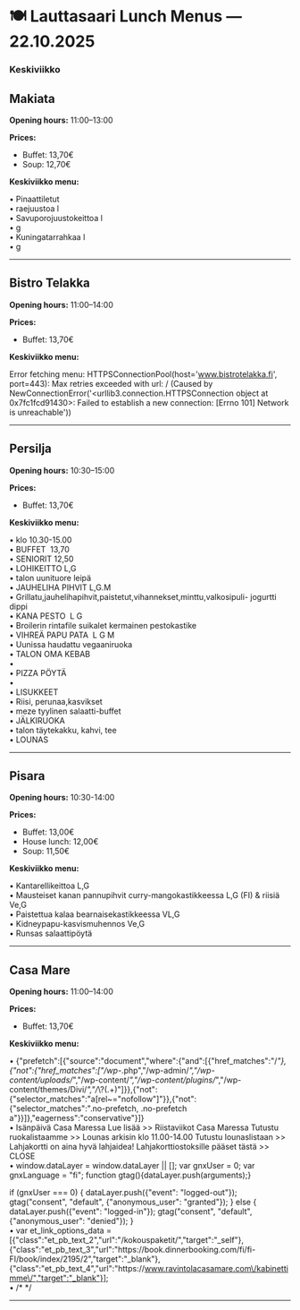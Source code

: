 # 🍽️ Lauttasaari Lunch Menus — 22.10.2025

### Keskiviikko

## Makiata
**Opening hours:** 11:00–13:00

**Prices:**
- Buffet: 13,70€
- Soup: 12,70€

**Keskiviikko menu:**

• Pinaattiletut  
• raejuustoa l  
• Savuporojuustokeittoa l  
• g  
• Kuningatarrahkaa l  
• g  


---

## Bistro Telakka
**Opening hours:** 11:00–14:00

**Prices:**
- Buffet: 13,70€

**Keskiviikko menu:**

Error fetching menu: HTTPSConnectionPool(host='www.bistrotelakka.fi', port=443): Max retries exceeded with url: / (Caused by NewConnectionError('<urllib3.connection.HTTPSConnection object at 0x7fc1fcd91430>: Failed to establish a new connection: [Errno 101] Network is unreachable'))

---

## Persilja
**Opening hours:** 10:30–15:00

**Prices:**
- Buffet: 13,70€

**Keskiviikko menu:**

• klo 10.30-15.00  
• BUFFET  13,70  
• SENIORIT 12,50  
• LOHIKEITTO L,G  
• talon uunituore leipä  
• JAUHELIHA PIHVIT L,G.M  
• Grillatu,jauhelihapihvit,paistetut,vihannekset,minttu,valkosipuli- jogurtti dippi  
• KANA PESTO  L G  
• Broilerin rintafile suikalet kermainen pestokastike  
• VIHREÄ PAPU PATA  L G M  
• Uunissa haudattu vegaaniruoka  
• TALON OMA KEBAB  
• ​  
• PIZZA PÖYTÄ  
• ​  
• LISUKKEET  
• Riisi, perunaa,kasvikset  
• meze tyylinen salaatti-buffet  
• JÄLKIRUOKA  
• talon täytekakku, kahvi, tee  
• LOUNAS  


---

## Pisara
**Opening hours:** 10:30-14:00

**Prices:**
- Buffet: 13,00€
- House lunch: 12,00€
- Soup: 11,50€

**Keskiviikko menu:**

• Kantarellikeittoa L,G  
• Mausteiset kanan pannupihvit curry-mangokastikkeessa L,G (FI) & riisiä Ve,G  
• Paistettua kalaa bearnaisekastikkeessa VL,G  
• Kidneypapu-kasvismuhennos Ve,G  
• Runsas salaattipöytä  


---

## Casa Mare
**Opening hours:** 11:00–14:00

**Prices:**
- Buffet: 13,70€

**Keskiviikko menu:**

• {"prefetch":[{"source":"document","where":{"and":[{"href_matches":"\/*"},{"not":{"href_matches":["\/wp-*.php","\/wp-admin\/*","\/wp-content\/uploads\/*","\/wp-content\/*","\/wp-content\/plugins\/*","\/wp-content\/themes\/Divi\/*","\/*\\?(.+)"]}},{"not":{"selector_matches":"a[rel~=\"nofollow\"]"}},{"not":{"selector_matches":".no-prefetch, .no-prefetch a"}}]},"eagerness":"conservative"}]}  
• Isänpäivä Casa Maressa Lue lisää >> Riistaviikot Casa Maressa Tutustu ruokalistaamme >> Lounas arkisin klo 11.00-14.00 Tutustu lounaslistaan >> Lahjakortti on aina hyvä lahjaidea! Lahjakorttiostoksille pääset tästä >> CLOSE  
• window.dataLayer = window.dataLayer || [];
  var gnxUser = 0;
  var gnxLanguage = "fi";
  function gtag(){dataLayer.push(arguments);}

  if (gnxUser === 0) {
    dataLayer.push({"event": "logged-out"});
    gtag("consent", "default", {"anonymous_user": "granted"});
  }
  else {
    dataLayer.push({"event": "logged-in"});
    gtag("consent", "default", {"anonymous_user": "denied"});
  }  
• var et_link_options_data = [{"class":"et_pb_text_2","url":"\/kokouspaketit\/","target":"_self"},{"class":"et_pb_text_3","url":"https:\/\/book.dinnerbooking.com\/fi\/fi-FI\/book\/index\/2195\/2","target":"_blank"},{"class":"et_pb_text_4","url":"https:\/\/www.ravintolacasamare.com\/kabinettimme\/","target":"_blank"}];  
• /* <![CDATA[ */
jqueryParams.length&&$.each(jqueryParams,function(e,r){if("function"==typeof r){var n=String(r);n.replace("$","jQuery");var a=new Function("return "+n)();$(document).ready(a)}});
/* ]]> */  


---

